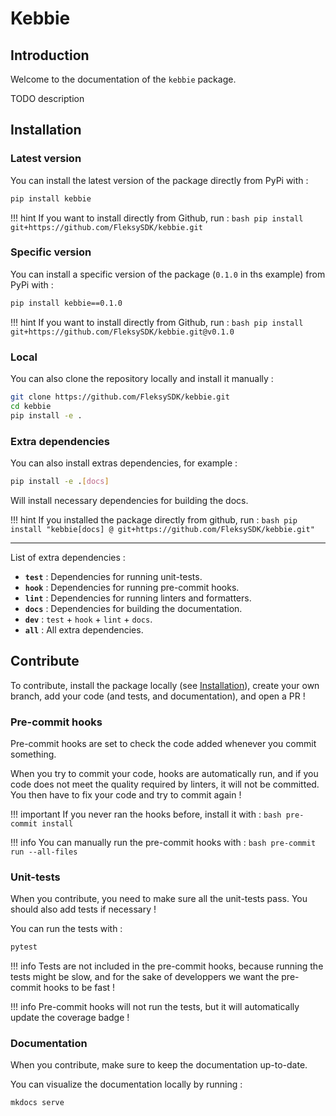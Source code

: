 # Kebbie

## Introduction

Welcome to the documentation of the `kebbie` package.

TODO description

## Installation

### Latest version

You can install the latest version of the package directly from PyPi with :

```bash
pip install kebbie
```

!!! hint
    If you want to install directly from Github, run :
    ```bash
    pip install git+https://github.com/FleksySDK/kebbie.git
    ```

### Specific version

You can install a specific version of the package (`0.1.0` in ths example) from PyPi with :

```bash
pip install kebbie==0.1.0
```

!!! hint
    If you want to install directly from Github, run :
    ```bash
    pip install git+https://github.com/FleksySDK/kebbie.git@v0.1.0
    ```

### Local

You can also clone the repository locally and install it manually :

```bash
git clone https://github.com/FleksySDK/kebbie.git
cd kebbie
pip install -e .
```

### Extra dependencies

You can also install extras dependencies, for example :

```bash
pip install -e .[docs]
```

Will install necessary dependencies for building the docs.

!!! hint
    If you installed the package directly from github, run :
    ```bash
    pip install "kebbie[docs] @ git+https://github.com/FleksySDK/kebbie.git"
    ```

---

List of extra dependencies :

* **`test`** : Dependencies for running unit-tests.
* **`hook`** : Dependencies for running pre-commit hooks.
* **`lint`** : Dependencies for running linters and formatters.
* **`docs`** : Dependencies for building the documentation.
* **`dev`** : `test` + `hook` + `lint` + `docs`.
* **`all`** : All extra dependencies.

## Contribute

To contribute, install the package locally (see [Installation](#local)), create your own branch, add your code (and tests, and documentation), and open a PR !

### Pre-commit hooks

Pre-commit hooks are set to check the code added whenever you commit something.

When you try to commit your code, hooks are automatically run, and if you code does not meet the quality required by linters, it will not be committed. You then have to fix your code and try to commit again !

!!! important
    If you never ran the hooks before, install it with :
    ```bash
    pre-commit install
    ```

!!! info
    You can manually run the pre-commit hooks with :
    ```bash
    pre-commit run --all-files
    ```

### Unit-tests

When you contribute, you need to make sure all the unit-tests pass. You should also add tests if necessary !

You can run the tests with :

```bash
pytest
```

!!! info
    Tests are not included in the pre-commit hooks, because running the tests might be slow, and for the sake of developpers we want the pre-commit hooks to be fast !

!!! info
    Pre-commit hooks will not run the tests, but it will automatically update the coverage badge !

### Documentation

When you contribute, make sure to keep the documentation up-to-date.

You can visualize the documentation locally by running :

```bash
mkdocs serve
```
